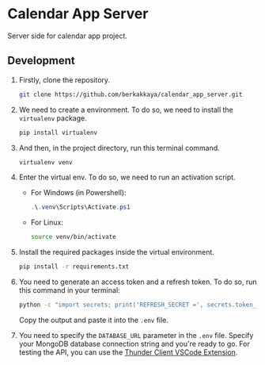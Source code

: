 # Calendar App Server

Server side for calendar app project.

## Development

1. Firstly, clone the repository.

    ```bash
    git clone https://github.com/berkakkaya/calendar_app_server.git
    ```

2. We need to create a environment. To do so, we need to install the `virtualenv` package.

    ```bash
    pip install virtualenv
    ```

3. And then, in the project directory, run this terminal command.

    ```bash
    virtualenv venv
    ```

4. Enter the virtual env. To do so, we need to run an activation script.
   * For Windows (in Powershell):
        ```powershell
        .\.venv\Scripts\Activate.ps1
        ```

   * For Linux:
        ```bash
        source venv/bin/activate
        ```

5. Install the required packages inside the virtual environment.
   ```bash
   pip install -r requirements.txt
   ```

6. You need to generate an access token and a refresh token. To do so, run this command in your terminal:
   ```bash
   python -c "import secrets; print('REFRESH_SECRET =', secrets.token_hex(32), '\nACCESS_SECRET =', secrets.token_hex(32))"
   ```
   Copy the output and paste it into the `.env` file.

7. You need to specify the `DATABASE_URL` parameter in the `.env` file. Specify your MongoDB database connection string and you're ready to go. For testing the API, you can use the [Thunder Client VSCode Extension](https://marketplace.visualstudio.com/items?itemName=rangav.vscode-thunder-client).
